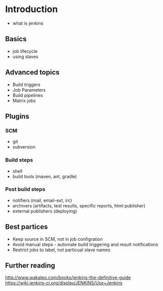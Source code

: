 # Introduction

- what is jenkins

## Basics

- job lifecycle
- using slaves

## Advanced topics

- Build triggers
- Job Parameters
- Build pipelines
- Matrix jobs

## Plugins

### SCM
- git
- subversion

### Build steps
- shell
- build tools (maven, ant, gradle)

### Post build steps
- notifiers (mail, email-ext, irc)
- archivers (artifacts, test results, specific reports, html publisher)
- external publishers (deploying)

## Best partices

- Keep source in SCM, not in job configration
- Avoid manual steps - automate build triggering and result notifications
- Restrict jobs to label, not particual slave names

## Further reading

http://www.wakaleo.com/books/jenkins-the-definitive-guide
https://wiki.jenkins-ci.org/display/JENKINS/Use+Jenkins
